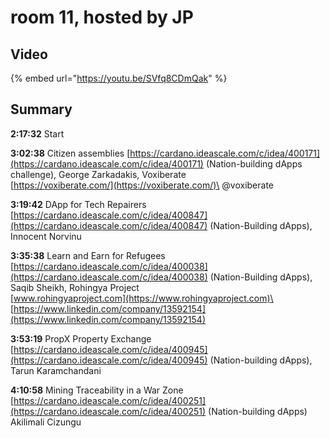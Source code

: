 # room 11, hosted by JP

## Video

{% embed url="https://youtu.be/SVfq8CDmQak" %}

## Summary

**2:17:32** Start

**3:02:38** Citizen assemblies [https://cardano.ideascale.com/c/idea/400171](https://cardano.ideascale.com/c/idea/400171) (Nation-building dApps challenge), George Zarkadakis, Voxiberate\
[https://voxiberate.com/](https://voxiberate.com/)\
@voxiberate

**3:19:42** DApp for Tech Repairers [https://cardano.ideascale.com/c/idea/400847](https://cardano.ideascale.com/c/idea/400847) (Nation-Building dApps), Innocent Norvinu

**3:35:38** Learn and Earn for Refugees [https://cardano.ideascale.com/c/idea/400038](https://cardano.ideascale.com/c/idea/400038) (Nation-Building dApps), Saqib Sheikh, Rohingya Project\
[www.rohingyaproject.com](https://www.rohingyaproject.com)\
[https://www.linkedin.com/company/13592154](https://www.linkedin.com/company/13592154)

**3:53:19** PropX Property Exchange [https://cardano.ideascale.com/c/idea/400945](https://cardano.ideascale.com/c/idea/400945) (Nation-building dApps), Tarun Karamchandani

**4:10:58** Mining Traceability in a War Zone [https://cardano.ideascale.com/c/idea/400251](https://cardano.ideascale.com/c/idea/400251) (Nation-building dApps) Akilimali Cizungu
